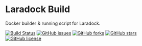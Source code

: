 # Laradock Build
Docker builder & running script for Laradock.

[![Build Status](https://travis-ci.org/dockerframework/laradock-build.svg?branch=master)](https://travis-ci.org/dockerframework/laradock-build) [![GitHub issues](https://img.shields.io/github/issues/dockerframework/laradock-build.svg)](https://github.com/dockerframework/laradock-build/issues) [![GitHub forks](https://img.shields.io/github/forks/dockerframework/laradock-build.svg)](https://github.com/dockerframework/laradock-build/network) [![GitHub stars](https://img.shields.io/github/stars/dockerframework/laradock-build.svg)](https://github.com/dockerframework/laradock-build/stargazers) [![GitHub license](https://img.shields.io/badge/license-MIT-blue.svg)](https://raw.githubusercontent.com/dockerframework/laradock-build/master/LICENSE)
